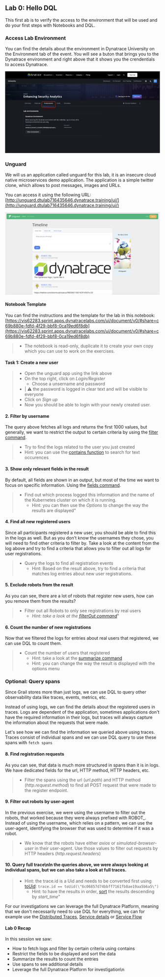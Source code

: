 ## Lab 0: Hello DQL
This first ab is to verify the access to the environment that will be used and do your first steps with Notebooks and DQL.

### Access Lab Environment
You can find the details about the environment in Dynatrace University on the Environment tab of the event. You will see a buton that brings you to the Dynatrace environment and right above that it shows you the crendentials to access Dynatrace.

![Environment](../../assets/images/0-1-environment.png)

### Unguard

We will us an application called unguard for this lab, it is an insecure cloud native microservices demo application. The application is a simple twitter clone, which allows to post messages, images and URLs. 

You can access it using the following URL: [http://unguard.dtulab716435646.dynatrace.training/ui/](http://unguard.dtulab716435646.dynatrace.training/ui/)

![unguard](../../assets/images/0-3-unguard.png)

#### Notebook Template
You can find the instructions and the template for the lab in this notebook: 
[https://vis62283.sprint.apps.dynatracelabs.com/ui/document/v0/#share=c69b880e-fdfd-4f29-bbf8-0ca19ed6f8db](https://vis62283.sprint.apps.dynatracelabs.com/ui/document/v0/#share=c69b880e-fdfd-4f29-bbf8-0ca19ed6f8db)
> - The notebook is read-only, duplicate it to create your own copy which you can use to work on the exercises. 

#### Task 1: Create a new user
> - Open the unguard app using the link above
> - On the top right, click on *Login/Register*
>   - Choose a unsername and password 
>  - | ⚠️ the password is logged in clear text and will be visible to everyone
>  - Click on *Sign up* 
>- Now you should be able to login with your newly created user.

#### 2. Filter by username
The query above fetches all logs and returns the first 1000 values, but generally, we want to restrict the output to certain criteria by using the [filter command](https://docs.dynatrace.com/docs/shortlink/filtering-commands#filter).
> - Try to find the logs related to the user you just created
> - Hint: you can use the [contains function](https://docs.dynatrace.com/docs/shortlink/string-functions#contains) to search for text occurences

#### 3. Show only relevant fields in the result
By default, all fields are shown in an output, but most of the time we want to focus on specific information. Using the [fields command](https://docs.dynatrace.com/docs/shortlink/dql-commands-overview#selection-and-modification-commands).
> - Find out which process logged this information and the name of the Kubernetes cluster on which it is running.
>   - Hint: you can then use the *Options* to change the way the results are displayed"

#### 4. Find all new registered users
Since all participants registered a new user, you should be able to find this in the logs as well. But as you don't know the usernames they chose, you will need to find other criteria to filter by. Take a look at the content from the log above and try to find a criteria that allows you to filter out all logs for user registrations.
> - Query the logs to find all registration events
>   - Hint: Based on the result above, try to find a criteria that matches log entries about new user registrations.

#### 5. Exclude robots from the result
As you can see, there are a lot of robots that register new users, how can you remove them from the results?
> - Filter out all Robots to only see registrations by real users
>   - *Hint: take a look at the [filterOut command](https://docs.dynatrace.com/docs/shortlink/dql-commands-overview#filtering-commands)*"

#### 6. Count the number of new registrations
Now that we filtered the logs for entries about real users that registered, we can use DQL to count them.
> - Count the number of users that registered
>   - Hint: take a look at the [summarize command](https://docs.dynatrace.com/docs/shortlink/dql-commands-overview#aggregation-commands)
>   - Hint: you can change the way the result is displayed with the options menu

### Optional: Query spans
Since Grail stores more than just logs, we can use DQL to query other observability data like traces, events, metrics, etc.

Instead of using logs, we can find the details about the registered users in traces. Logs are dependent of the application, sometimes applications don't have the required information in their logs, but traces will always capture the information about the requests that were made. 

Let's see how we can find the information we queried above using traces. Traces consist of individual spans and we can use DQL query to use these spans with `fetch spans`

#### 8. Find registration requests
As you can see, that data is much more structured in spans than it is in logs. We have dedicated fields for the url, HTTP method, HTTP headers, etc.
> - Filter the spans using the url (*url.path*) and HTTP method (*http.request.method*) to find all POST request that were made to the register endpoint. 

#### 9. Filter out robots by user-agent
In the previous exercise, we were using the username to filter out the robots, that worked because they were always prefixed with ROBOT_. Instead of using the username, which relies on a pattern, we can use the user-agent, identifying the browser that was used to determine if it was a robot. 
> - We know that the robots have either *axios* or *simulated-browser-user* in their user-agent. Use those values to filter out requests by HTTP headers (*http.request.headers*)

#### 10. Query full trace\nIn the queries above, we were always looking at individual spans, but we can also take a look at full traces.
> - Hint: the trace.id is a Uid and needs to be converted first using [toUid](https://docs.dynatrace.com/docs/platform/grail/dynatrace-query-language/functions/conversion-and-casting-functions#toUid):  `trace.id == toUid(\"6c06857d74bbff7161fb8ae19aa5b6a5\")`
>   - Hint: to have the results in order, [sort](https://docs.dynatrace.com/docs/platform/grail/dynatrace-query-language/commands/ordering-commands#sort) the results descending by *start_time*"

For our investigations we can leverage the full Dynatrace Platform, meaning that we don't necessarily need to use DQL for everything, we can for example use the [Distributed Traces](https://sel18797.sprint.apps.dynatracelabs.com/ui/apps/dynatrace.classic.distributed.traces/ui/diagnostictools/purepaths?gtf=-2h&gf=all), [Service details](https://sel18797.sprint.apps.dynatracelabs.com/ui/apps/dynatrace.classic.services/#serviceOverview;id=SERVICE-3173BE5994AD5D2B;gf=all;gtf=-2h) or [Service Flow](https://sel18797.sprint.apps.dynatracelabs.com/ui/apps/dynatrace.classic.services/#serviceflow;sci=SERVICE-3173BE5994AD5D2B;timeframe=custom1706253814056to1706261014056;gtf=-2h;gf=all)

#### Lab 0 Recap
In this session we saw:
- How to fetch logs and filter by certain criteria using contains
- Restrict the fields to be displayed and sort the data
- Summarize the results to count the entries
- Use spans to see additional details
- Leverage the full Dynatrace Platform for investigation\n
